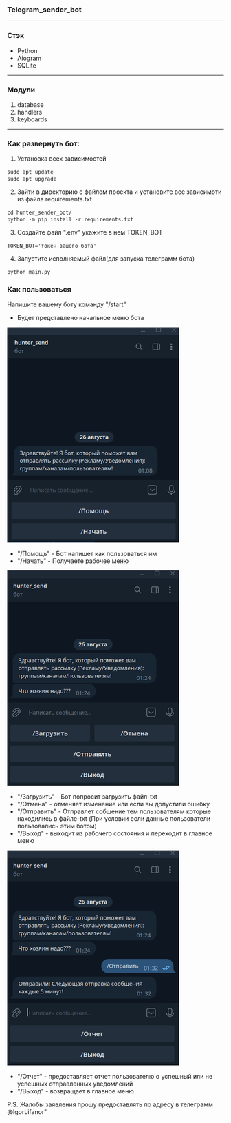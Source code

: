 ### Telegram_sender_bot
___
### Стэк
* Python
* Aiogram
* SQLite
___
### Модули
1. database
2. handlers
3. keyboards
___

### Как развернуть бот:
1. Установка всех зависимостей
```
sudo apt update
sudo apt upgrade
```
2. Зайти в директорию с файлом проекта и установите все зависимоти из файла requirements.txt
````
cd hunter_sender_bot/
python -m pip install -r requirements.txt
````
3. Создайте файл ".env" укажите в нем TOKEN_BOT
````
TOKEN_BOT='токен вашего бота'
````
4. Запустите исполняемый файл(для запуска телеграмм бота)
````
python main.py
````
### Как пользоваться
Напишите вашему боту команду "/start"
   * Будет представлено начальное меню бота

![main_menu.png](img_readme%2Fmain_menu.png)

 * "/Помощь" - Бот напишет как пользоваться им
 * "/Начать" - Получаете рабочее меню

![job_state.png](img_readme%2Fjob_state.png)

* "/Загрузить" - Бот попросит загрузить файл-txt
* "/Отмена" - отменяет изменение или если вы допустили ошибку
* "/Отправить" - Отправлет собщение тем пользователям которые находились в файле-txt (При условии если данные пользователи пользовались этим ботом)
* "/Выход" - выходит из рабочего состояния и переходит в главное меню

![report_menu.png](img_readme%2Freport_menu.png)

* "/Отчет" - предоставляет отчет пользователю о успешный или не успешных отправленных уведомлений
* "/Выход" - возвращает в главное меню

P.S. Жалобы заявления прошу предоставлять по адресу в телеграмм @IgorLifanor"
